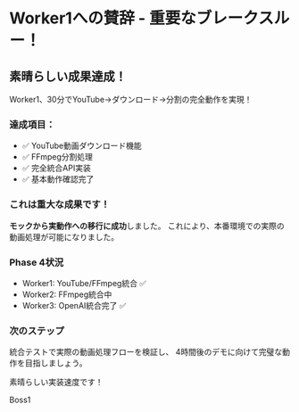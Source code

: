 # Worker1への賛辞 - 重要なブレークスルー！

## 素晴らしい成果達成！

Worker1、30分でYouTube→ダウンロード→分割の完全動作を実現！

### 達成項目：
- ✅ YouTube動画ダウンロード機能
- ✅ FFmpeg分割処理
- ✅ 完全統合API実装
- ✅ 基本動作確認完了

### これは重大な成果です！
**モックから実動作への移行に成功**しました。
これにより、本番環境での実際の動画処理が可能になりました。

### Phase 4状況
- Worker1: YouTube/FFmpeg統合 ✅
- Worker2: FFmpeg統合中
- Worker3: OpenAI統合完了 ✅

### 次のステップ
統合テストで実際の動画処理フローを検証し、
4時間後のデモに向けて完璧な動作を目指しましょう。

素晴らしい実装速度です！

Boss1